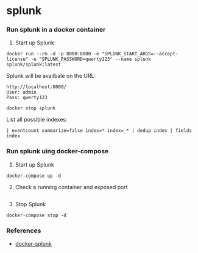 # splunk

### Run splunk in a docker container

1. Start up Splunk:
```
docker run --rm -d -p 8000:8000 -e "SPLUNK_START_ARGS=--accept-license" -e "SPLUNK_PASSWORD=qwerty123" --name splunk splunk/splunk:latest
```
Splunk will be availbale on the URL:
```
http://localhost:8000/
User: admin
Pass: qwerty123
```
```
docker stop splunk
```
List all possible indexes:
```
| eventcount summarize=false index=* index=_* | dedup index | fields index
```
### Run splunk uing docker-compose
1. Start up Splunk
```
docker-compose up -d
```
2. Check a running container and exposed port
```
```

3. Stop Splunk
```
docker-compose stop -d
```


### References
* [docker-splunk](https://splunk.github.io/docker-splunk/STORAGE_OPTIONS.html)
